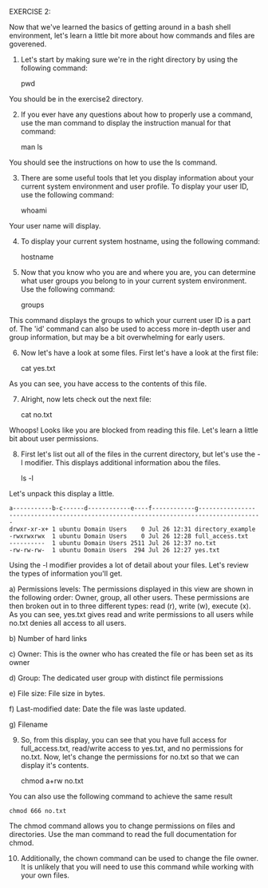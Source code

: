 EXERCISE 2:

Now that we've learned the basics of getting around in a bash shell environment, let's learn a little bit more about how commands and files are goverened.

1) Let's start by making sure we're in the right directory by using the following command:

    pwd

You should be in the exercise2 directory.

2) If you ever have any questions about how to properly use a command, use the man command to display the instruction manual for that command:

    man ls
    
You should see the instructions on how to use the ls command.

3) There are some useful tools that let you display information about your current system environment and user profile. To display your user ID, use the following command:

    whoami

Your user name will display.

4) To display your current system hostname, using the following command:

    hostname
    
5) Now that you know who you are and where you are, you can determine what user groups you belong to in your current system environment. Use the following command:

    groups
    
This command displays the groups to which your current user ID is a part of. The 'id' command can also be used to access more in-depth user and group information, but may be a bit overwhelming for early users.

6) Now let's have a look at some files. First let's have a look at the first file:

    cat yes.txt

As you can see, you have access to the contents of this file.

7) Alright, now lets check out the next file:

    cat no.txt
    
Whoops! Looks like you are blocked from reading this file. Let's learn a little bit about user permissions.

8) First let's list out all of the files in the current directory, but let's use the -l modifier. This displays additional information abou the files.

    ls -l
    
Let's unpack this display a little.

    a-----------b-c------d------------e----f------------g----------------
    -----------------------------------------------------------------------
    drwxr-xr-x+ 1 ubuntu Domain Users    0 Jul 26 12:31 directory_example
    -rwxrwxrwx  1 ubuntu Domain Users    0 Jul 26 12:28 full_access.txt
    ----------  1 ubuntu Domain Users 2511 Jul 26 12:37 no.txt
    -rw-rw-rw-  1 ubuntu Domain Users  294 Jul 26 12:27 yes.txt

Using the -l modifier provides a lot of detail about your files. Let's review the types of information you'll get.

a)  Permissions levels: The permissions displayed in this view are shown in the following order: Owner, group, all other users. These permissions are then broken out in to three different types: read (r), write (w), execute (x). As you can see, yes.txt gives read and write permissions to all users while no.txt denies all access to all users.

b)  Number of hard links

c)  Owner: This is the owner who has created the file or has been set as its owner

d)  Group: The dedicated user group with distinct file permissions

e)  File size: File size in bytes.

f)  Last-modified date: Date the file was laste updated.

g)  Filename

9) So, from this display, you can see that  you have full access for full_access.txt, read/write access to yes.txt, and no permissions for no.txt. Now, let's change the permissions for no.txt so that we can display it's contents.

    chmod a+rw no.txt
    
You can also use the following command to achieve the same result

    chmod 666 no.txt
    
The chmod command allows you to change permissions on files and directories. Use the man command to read the full documentation for chmod.

10) Additionally, the chown command can be used to change the file owner. It is unlikely that you will need to use this command while working with your own files.
    


